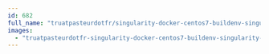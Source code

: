 ```yaml
---
id: 682
full_name: "truatpasteurdotfr/singularity-docker-centos7-buildenv-singularity-git-release-2.4"
images: 
  - "truatpasteurdotfr-singularity-docker-centos7-buildenv-singularity-git-release-2.4-latest"
---
```

